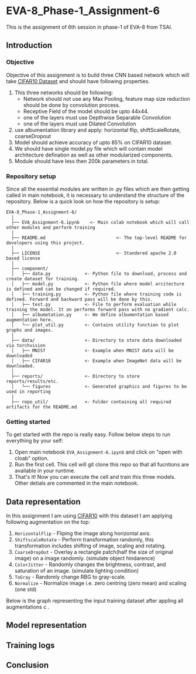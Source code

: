 # EVA-8_Phase-1_Assignment-6
This is the assignment of 6th session in phase-1 of EVA-8 from TSAI.

## Introduction

### Objective
Objective of this assignment is to build three CNN based network which will take [CIFAR10 Dataset](<http://yann.lecun.com/exdb/mnist/>) and should have following properties.
1. This three networks should be following:
    - Network should not use any Max Pooling, feature map size reduction should be done by convolution process.
    - Receptive Field of the model should be upto 44x44.
    - one of the layers must use Depthwise Separable Convolution
    - one of the layers must use Dilated Convolution
2. use albumentation library and apply: horizontal flip, shiftScaleRotate, coarseDropout
3. Model should achieve accuracy of upto 85% on CIFAR10 dataset.
2. We should have single model.py file which will contain model architecture defination as well as other modularized components.
3. Module should have less then 200k parameters in total.

### Repository setup
Since all the essential modules are written in .py files which are then getting called in main notebook, it is necessary to understand the structure of the repository.
Below is a quick look on how the repository is setup:
<br>
```
EVA-8_Phase-1_Assignment-6/
  |
  ├── EVA_Assignment-6.ipynb    <- Main colab notebook which will call other modules and perform training
  |
  ├── README.md                           <- The top-level README for developers using this project.
  |
  ├── LICENSE                             <- Standered apache 2.0 based license
  |
  ├── component/
  │   ├── data.py             <- Python file to download, process and create dataset for training.
  │   ├── model.py            <- Python file where model arcitecture is defined and can be changed if required.
  │   ├── training.py         <- Python file where training code is defined. Forward and backward pass will be done by this.
  │   ├── test.py             <- File to perform evaluation while training the model. It on performs forward pass with no gradient calc.
  │   ├── albumetation.py     <- We define albumentation based augmentation here.
  │   └── plot_util.py        <- Contains utility function to plot graphs and images.
  │
  ├── data/                   <- Directory to store data downloaded via torchvision
  │   ├── MNIST               <- Example when MNIST data will be downloaded
  │   ├── CIFAR10             <- Example when ImageNet data will be downloaded.
  │
  ├── reports/                <- Directory to store reports/results/etc.
  │   └── figures             <- Generated graphics and figures to be used in reporting
  |
  ├── repo_util/              <- Folder containing all required artifacts for the README.md
```
### Getting started
To get started with the repo is really easy. Follow below steps to run everything by your self:
1. Open main notebook `EVA_Assignment-6.ipynb` and click on "open with cloab" option.
2. Run the first cell. This cell will git clone this repo so that all fucntions are available in your runtime.
3. That's it! Now you can execute the cell and train this three models. Other detials are commented in the main notebook.

## Data representation
In this assignment I am using [CIFAR10](https://www.cs.toronto.edu/~kriz/cifar.html) with this dataset I am applying following augmentation on the top:
1. `HorizontalFlip` - Fliping the image along horizontal axis.
2. `ShiftscaleRotate` - Perform transformation randomly, this transformation includes shifting of image, scaling and rotating.
3. `CoarseDropOut` - Overlay a rectangle patch(half the size of original image) on a image randomly. (simulate object hindarence)
4. `ColorJitter` - Randomly changes the brightness, contrast, and saturation of an image. (simulate lighting condition)
5. `ToGray` - Randomly change RBG to gray-scale. 
6. `Normalize` - Normalize image i.e. zero centring (zero mean) and scaling (one std)

Below is the graph representing the input training dataset after appling all augmentations c .


## Model representation

## Training logs

## Conclusion

